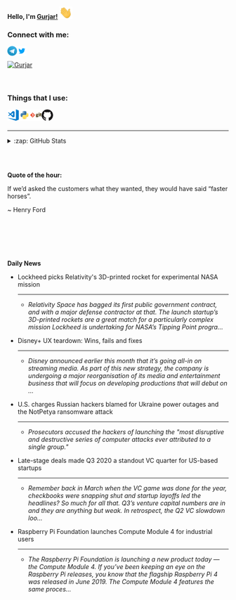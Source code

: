#### Hello, I'm [Gurjar!](https://GurjarKing.github.io) <img src="https://raw.githubusercontent.com/ABSphreak/ABSphreak/master/gifs/Hi.gif" width="30px"></h2>


### Connect with me:

[<img align="left" alt="Gurjar | Telegram" width="22px" src="https://raw.githubusercontent.com/github/explore/80688e429a7d4ef2fca1e82350fe8e3517d3494d/topics/telegram/telegram.png" />][Telegram]
[<img align="left" alt="Gurjar | Twitter" width="22px" src="https://raw.githubusercontent.com/github/explore/80688e429a7d4ef2fca1e82350fe8e3517d3494d/topics/twitter/twitter.png" />][Twitter]
<br >
<br >
<a href="https://github.com/GurjarKing"><img src="https://komarev.com/ghpvc/?username=GurjarKing" alt="Gurjar" /></a> <br />
<br />
<br />
<!-- <br >

![](https://visitor-badge.glitch.me/badge?page_id=GurjarKing)

<br /> -->

### Things that I use:

[<img align="left" alt="Visual Studio Code" width="26px" src="https://raw.githubusercontent.com/github/explore/80688e429a7d4ef2fca1e82350fe8e3517d3494d/topics/visual-studio-code/visual-studio-code.png" />][VSCode]
[<img align="left" alt="Python" width="26px" src="https://raw.githubusercontent.com/github/explore/80688e429a7d4ef2fca1e82350fe8e3517d3494d/topics/python/python.png" />][Python]
[<img align="left" alt="Git" width="26px" src="https://raw.githubusercontent.com/github/explore/80688e429a7d4ef2fca1e82350fe8e3517d3494d/topics/git/git.png" />][Git]
[<img align="left" alt="GitHub" width="26px" src="https://raw.githubusercontent.com/github/explore/78df643247d429f6cc873026c0622819ad797942/topics/github/github.png" />][Github]

<br />
<br />

---
<details>
  <summary>:zap: GitHub Stats</summary>

<img align="left" alt="Gurjar's Github Stats" src="https://github-readme-stats.vercel.app/api?username=GurjarKing&show_icons=true&hide_border=true&count_private=true&include_all_commit=true&theme=algolia" />

</details>

<!-- ### 🔔 My latest tweet
<a href="https://twitter.com/Gurjar_King43" target="_blank">
	<img src="https://github.com/GurjarKing/GurjarKing/raw/master/tweet.png" width="70%" align="center" alt="Click to view on Twitter" title="My latest tweet, as an image"/>
</a> -->
<br>

<pre>

</pre>

**Quote of the hour:**

If we’d asked the customers what they wanted, they would have said “faster horses”.

~ Henry Ford
<pre>

</pre>
<br>
<pre>


</pre>
<strong>Daily News</strong>
  
  - Lockheed picks Relativity's 3D-printed rocket for experimental NASA mission
     <hr/>
     
      - *Relativity Space has bagged its first public government contract, and with a major defense contractor at that. The launch startup’s 3D-printed rockets are a great match for a particularly complex mission Lockheed is undertaking for NASA’s Tipping Point progra…*
     
  - Disney+ UX teardown: Wins, fails and fixes
      <hr/>
      
      - *Disney announced earlier this month that it’s going all-in on streaming media. As part of this new strategy, the company is undergoing a major reorganisation of its media and entertainment business that will focus on developing productions that will debut on …*
      
  - U.S. charges Russian hackers blamed for Ukraine power outages and the NotPetya ransomware attack
      <hr/>
      
      - *Prosecutors accused the hackers of launching the "most disruptive and destructive series of computer attacks ever attributed to a single group."*
      
  - Late-stage deals made Q3 2020 a standout VC quarter for US-based startups
      <hr/>
      
      - *Remember back in March when the VC game was done for the year, checkbooks were snapping shut and startup layoffs led the headlines? So much for all that. Q3’s venture capital numbers are in and they are anything but weak. In retrospect, the Q2 VC slowdown loo…*
       
  - Raspberry Pi Foundation launches Compute Module 4 for industrial users
      <hr/>
       
       - *The Raspberry Pi Foundation is launching a new product today — the Compute Module 4. If you’ve been keeping an eye on the Raspberry Pi releases, you know that the flagship Raspberry Pi 4 was released in June 2019. The Compute Module 4 features the same proces…*
      

<br />

[VSCode]: https://code.visualstudio.com/
[Python]: https://www.python.org/
[Git]: https://git-scm.com/
[Github]: https://github.com/
[Telegram]: https://t.me/Gurjar_King/
[Twitter]: https://twitter.com/Gurjar_King43/
